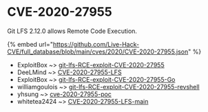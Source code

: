 # CVE-2020-27955

Git LFS 2.12.0 allows Remote Code Execution.

{% embed url="https://github.com/Live-Hack-CVE/full_database/blob/main/cves/2020/CVE-2020-27955.json" %}


* ExploitBox ~> [git-lfs-RCE-exploit-CVE-2020-27955](https://zeste.alice-snow.ru/2020/database/cve-2020-27955/git-lfs-rce-exploit-cve-2020-27955-exploitbox)
* DeeLMind ~> [CVE-2020-27955-LFS](https://zeste.alice-snow.ru/2020/database/cve-2020-27955/cve-2020-27955-lfs-deelmind)
* ExploitBox ~> [git-lfs-RCE-exploit-CVE-2020-27955-Go](https://zeste.alice-snow.ru/2020/database/cve-2020-27955/git-lfs-rce-exploit-cve-2020-27955-go-exploitbox)
* williamgoulois ~> [git-lfs-RCE-exploit-CVE-2020-27955-revshell](https://zeste.alice-snow.ru/2020/database/cve-2020-27955/git-lfs-rce-exploit-cve-2020-27955-revshell-williamgoulois)
* yhsung ~> [cve-2020-27955-poc](https://zeste.alice-snow.ru/2020/database/cve-2020-27955/cve-2020-27955-poc-yhsung)
* whitetea2424 ~> [CVE-2020-27955-LFS-main](https://zeste.alice-snow.ru/2020/database/cve-2020-27955/cve-2020-27955-lfs-main-whitetea2424)